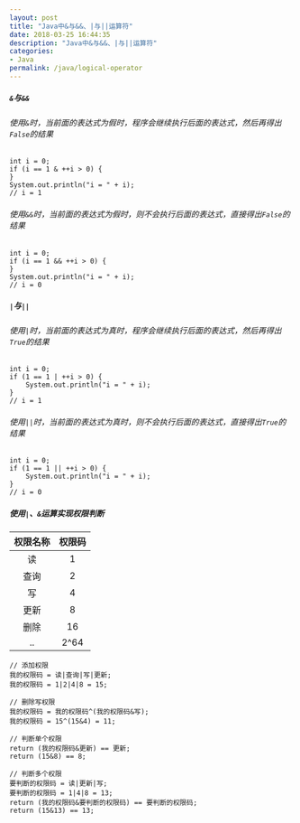 ```yaml
---
layout: post
title: "Java中&与&&、|与||运算符"
date: 2018-03-25 16:44:35
description: "Java中&与&&、|与||运算符"
categories:
- Java
permalink: /java/logical-operator
---
```



##### `&`与`&&`

###### 使用`&`时，当前面的表达式为假时，程序会继续执行后面的表达式，然后再得出`False`的结果

```vim
int i = 0;
if (i == 1 & ++i > 0) {
}
System.out.println("i = " + i);
// i = 1
```

###### 使用`&&`时，当前面的表达式为假时，则不会执行后面的表达式，直接得出`False`的结果

```vim
int i = 0;
if (i == 1 && ++i > 0) {
}
System.out.println("i = " + i);
// i = 0
```

##### `|`与`||`

###### 使用`|`时，当前面的表达式为真时，程序会继续执行后面的表达式，然后再得出`True`的结果

```vim
int i = 0;
if (1 == 1 | ++i > 0) {
    System.out.println("i = " + i);
}
// i = 1
```

###### 使用`||`时，当前面的表达式为真时，则不会执行后面的表达式，直接得出`True`的结果

```vim
int i = 0;
if (1 == 1 || ++i > 0) {
    System.out.println("i = " + i);
}
// i = 0
```

##### 使用`|`、`&`运算实现权限判断

|权限名称|权限码|
|:--:|:--:|
|读|1|
|查询|2|
|写|4|
|更新|8|
|删除|16|
|..|2^64|

```vim
// 添加权限
我的权限码 = 读|查询|写|更新;
我的权限码 = 1|2|4|8 = 15;

// 删除写权限
我的权限码 = 我的权限码^(我的权限码&写);
我的权限码 = 15^(15&4) = 11;

// 判断单个权限
return (我的权限码&更新) == 更新;
return (15&8) == 8;

// 判断多个权限
要判断的权限码 = 读|更新|写;
要判断的权限码 = 1|4|8 = 13;
return (我的权限码&要判断的权限码) == 要判断的权限码;
return (15&13) == 13;
```
